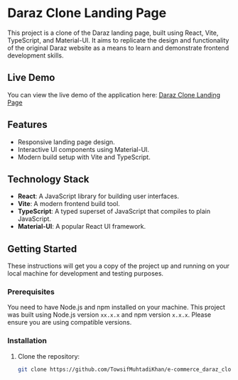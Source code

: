 # Daraz Clone Landing Page

This project is a clone of the Daraz landing page, built using React, Vite, TypeScript, and Material-UI. It aims to replicate the design and functionality of the original Daraz website as a means to learn and demonstrate frontend development skills.

## Live Demo

You can view the live demo of the application here: [Daraz Clone Landing Page](https://charming-florentine-b33cd8.netlify.app/)

## Features

- Responsive landing page design.
- Interactive UI components using Material-UI.
- Modern build setup with Vite and TypeScript.

## Technology Stack

- **React**: A JavaScript library for building user interfaces.
- **Vite**: A modern frontend build tool.
- **TypeScript**: A typed superset of JavaScript that compiles to plain JavaScript.
- **Material-UI**: A popular React UI framework.

## Getting Started

These instructions will get you a copy of the project up and running on your local machine for development and testing purposes.

### Prerequisites

You need to have Node.js and npm installed on your machine. This project was built using Node.js version `xx.x.x` and npm version `x.x.x`. Please ensure you are using compatible versions.

### Installation

1. Clone the repository:
   ```bash
   git clone https://github.com/TowsifMuhtadiKhan/e-commerce_daraz_clone
